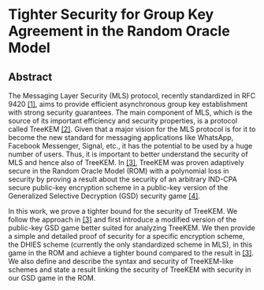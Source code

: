 # Tighter Security for Group Key Agreement in the Random Oracle Model

## Abstract 

The Messaging Layer Security (MLS) protocol, recently standardized in RFC 9420 [[1]][rfc9420], aims to provide efficient asynchronous group key establishment with strong security guarantees. The main component of MLS, which is the source of its important efficiency and security properties, is a protocol called TreeKEM [[2]][treekem]. Given that a major vision for the MLS protocol is for it to become the new standard for messaging applications like WhatsApp, Facebook Messenger, Signal, etc., it has the potential to be used by a huge number of users. Thus, it is important to better understand the security of MLS and hence also of TreeKEM. In [[3]][ttkem], TreeKEM was proven adaptively secure in the Random Oracle Model (ROM) with a polynomial loss in security by proving a result about the security of an arbitrary IND-CPA secure public-key encryption scheme in a public-key version of the Generalized Selective Decryption (GSD) security game [[4]][gsd].

In this work, we prove a tighter bound for the security of TreeKEM. We follow the approach in [[3]][ttkem] and first introduce a modified version of the public-key GSD game better suited for analyzing TreeKEM. We then provide a simple and detailed proof of security for a specific encryption scheme, the DHIES scheme (currently the only standardized scheme in MLS), in this game in the ROM and achieve a tighter bound compared to the result in [[3]][ttkem]. We also define and describe the syntax and security of TreeKEM-like schemes and state a result linking the security of TreeKEM with security in our GSD game in the ROM.

[rfc9420]: https://www.rfc-editor.org/rfc/rfc9420.html
[treekem]: https://inria.hal.science/hal-02425247
[ttkem]: https://eprint.iacr.org/2019/1489
[gsd]: https://iacr.org/archive/tcc2007/43920021/43920021.pdf 
